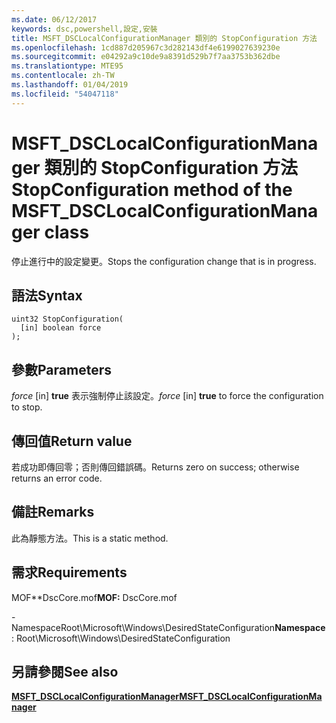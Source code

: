 ```yaml
---
ms.date: 06/12/2017
keywords: dsc,powershell,設定,安裝
title: MSFT_DSCLocalConfigurationManager 類別的 StopConfiguration 方法
ms.openlocfilehash: 1cd887d205967c3d282143df4e6199027639230e
ms.sourcegitcommit: e04292a9c10de9a8391d529b7f7aa3753b362dbe
ms.translationtype: MTE95
ms.contentlocale: zh-TW
ms.lasthandoff: 01/04/2019
ms.locfileid: "54047118"
---
```

# <a name="stopconfiguration-method-of-the-msftdsclocalconfigurationmanager-class"></a><span data-ttu-id="5a7d8-103">MSFT_DSCLocalConfigurationManager 類別的 StopConfiguration 方法</span><span class="sxs-lookup"><span data-stu-id="5a7d8-103">StopConfiguration method of the MSFT_DSCLocalConfigurationManager class</span></span>

<span data-ttu-id="5a7d8-104">停止進行中的設定變更。</span><span class="sxs-lookup"><span data-stu-id="5a7d8-104">Stops the configuration change that is in progress.</span></span>

## <a name="syntax"></a><span data-ttu-id="5a7d8-105">語法</span><span class="sxs-lookup"><span data-stu-id="5a7d8-105">Syntax</span></span>

```mof
uint32 StopConfiguration(
  [in] boolean force
);
```

## <a name="parameters"></a><span data-ttu-id="5a7d8-106">參數</span><span class="sxs-lookup"><span data-stu-id="5a7d8-106">Parameters</span></span>

<span data-ttu-id="5a7d8-107">*force* \[in\] **true** 表示強制停止該設定。</span><span class="sxs-lookup"><span data-stu-id="5a7d8-107">*force* \[in\] **true** to force the configuration to stop.</span></span>

## <a name="return-value"></a><span data-ttu-id="5a7d8-108">傳回值</span><span class="sxs-lookup"><span data-stu-id="5a7d8-108">Return value</span></span>

<span data-ttu-id="5a7d8-109">若成功即傳回零；否則傳回錯誤碼。</span><span class="sxs-lookup"><span data-stu-id="5a7d8-109">Returns zero on success; otherwise returns an error code.</span></span>

## <a name="remarks"></a><span data-ttu-id="5a7d8-110">備註</span><span class="sxs-lookup"><span data-stu-id="5a7d8-110">Remarks</span></span>

<span data-ttu-id="5a7d8-111">此為靜態方法。</span><span class="sxs-lookup"><span data-stu-id="5a7d8-111">This is a static method.</span></span>

## <a name="requirements"></a><span data-ttu-id="5a7d8-112">需求</span><span class="sxs-lookup"><span data-stu-id="5a7d8-112">Requirements</span></span>

<span data-ttu-id="5a7d8-113">MOF\*\*DscCore.mof</span><span class="sxs-lookup"><span data-stu-id="5a7d8-113">**MOF:** DscCore.mof</span></span>

<span data-ttu-id="5a7d8-114">-NamespaceRoot\Microsoft\Windows\DesiredStateConfiguration</span><span class="sxs-lookup"><span data-stu-id="5a7d8-114">**Namespace**: Root\Microsoft\Windows\DesiredStateConfiguration</span></span>

## <a name="see-also"></a><span data-ttu-id="5a7d8-115">另請參閱</span><span class="sxs-lookup"><span data-stu-id="5a7d8-115">See also</span></span>

[<span data-ttu-id="5a7d8-116">**MSFT_DSCLocalConfigurationManager**</span><span class="sxs-lookup"><span data-stu-id="5a7d8-116">**MSFT_DSCLocalConfigurationManager**</span></span>](msft-dsclocalconfigurationmanager.md)